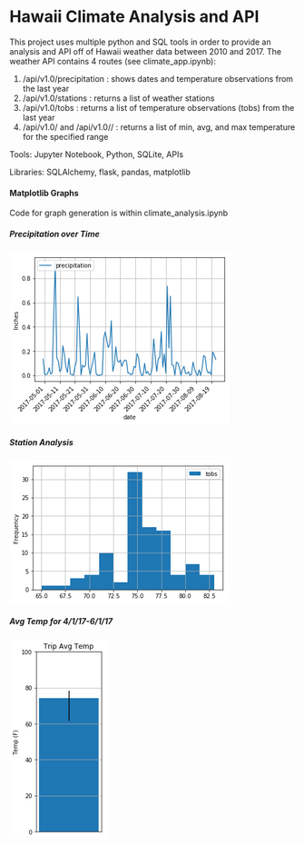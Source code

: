 # Hawaii Climate Analysis and API

This project uses multiple python and SQL tools in order to provide an analysis and API off of Hawaii weather data between 2010 and 2017. The weather API contains 4 routes (see climate_app.ipynb):

1. /api/v1.0/precipitation : shows dates and temperature observations from the last year
2. /api/v1.0/stations : returns a list of weather stations
3. /api/v1.0/tobs : returns a list of temperature observations (tobs) from the last year
4. /api/v1.0/<start> and /api/v1.0/<start>/<end> : returns a list of min, avg, and max temperature for the specified range

Tools: Jupyter Notebook, Python, SQLite, APIs

Libraries: SQLAlchemy, flask, pandas, matplotlib


#### Matplotlib Graphs

Code for graph generation is within climate_analysis.ipynb

##### Precipitation over Time

![Precip over Time](precip_time.png)

##### Station Analysis

![Station Analysis](station_analys.png)

##### Avg Temp for 4/1/17-6/1/17

![Average Temperature](avg_temp.png)


